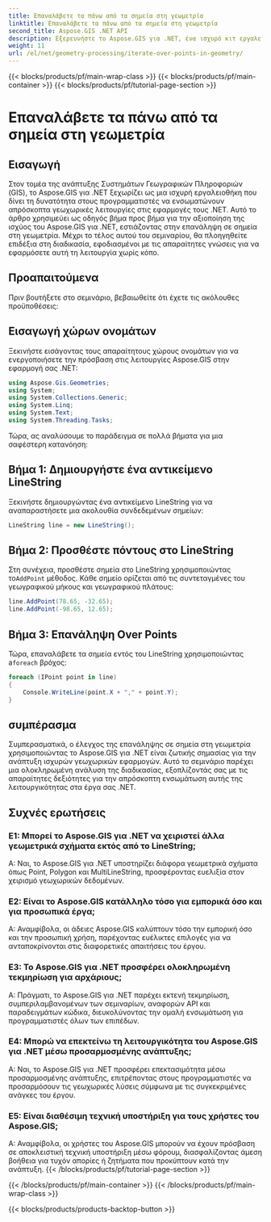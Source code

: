 ```yaml
---
title: Επαναλάβετε τα πάνω από τα σημεία στη γεωμετρία
linktitle: Επαναλάβετε τα πάνω από τα σημεία στη γεωμετρία
second_title: Aspose.GIS .NET API
description: Εξερευνήστε το Aspose.GIS για .NET, ένα ισχυρό κιτ εργαλείων για απρόσκοπτη ενσωμάτωση γεωχωρικών λειτουργιών στις εφαρμογές σας .NET.
weight: 11
url: /el/net/geometry-processing/iterate-over-points-in-geometry/
---
```


{{< blocks/products/pf/main-wrap-class >}}
{{< blocks/products/pf/main-container >}}
{{< blocks/products/pf/tutorial-page-section >}}

# Επαναλάβετε τα πάνω από τα σημεία στη γεωμετρία

## Εισαγωγή

Στον τομέα της ανάπτυξης Συστημάτων Γεωγραφικών Πληροφοριών (GIS), το Aspose.GIS για .NET ξεχωρίζει ως μια ισχυρή εργαλειοθήκη που δίνει τη δυνατότητα στους προγραμματιστές να ενσωματώνουν απρόσκοπτα γεωχωρικές λειτουργίες στις εφαρμογές τους .NET. Αυτό το άρθρο χρησιμεύει ως οδηγός βήμα προς βήμα για την αξιοποίηση της ισχύος του Aspose.GIS για .NET, εστιάζοντας στην επανάληψη σε σημεία στη γεωμετρία. Μέχρι το τέλος αυτού του σεμιναρίου, θα πλοηγηθείτε επιδέξια στη διαδικασία, εφοδιασμένοι με τις απαραίτητες γνώσεις για να εφαρμόσετε αυτή τη λειτουργία χωρίς κόπο.

## Προαπαιτούμενα

Πριν βουτήξετε στο σεμινάριο, βεβαιωθείτε ότι έχετε τις ακόλουθες προϋποθέσεις:

## Εισαγωγή χώρων ονομάτων

Ξεκινήστε εισάγοντας τους απαραίτητους χώρους ονομάτων για να ενεργοποιήσετε την πρόσβαση στις λειτουργίες Aspose.GIS στην εφαρμογή σας .NET:

```csharp
using Aspose.Gis.Geometries;
using System;
using System.Collections.Generic;
using System.Linq;
using System.Text;
using System.Threading.Tasks;
```

Τώρα, ας αναλύσουμε το παράδειγμα σε πολλά βήματα για μια σαφέστερη κατανόηση:

## Βήμα 1: Δημιουργήστε ένα αντικείμενο LineString

Ξεκινήστε δημιουργώντας ένα αντικείμενο LineString για να αναπαραστήσετε μια ακολουθία συνδεδεμένων σημείων:

```csharp
LineString line = new LineString();
```

## Βήμα 2: Προσθέστε πόντους στο LineString

 Στη συνέχεια, προσθέστε σημεία στο LineString χρησιμοποιώντας το`AddPoint` μέθοδος. Κάθε σημείο ορίζεται από τις συντεταγμένες του γεωγραφικού μήκους και γεωγραφικού πλάτους:

```csharp
line.AddPoint(78.65, -32.65);
line.AddPoint(-98.65, 12.65);
```

## Βήμα 3: Επανάληψη Over Points

Τώρα, επαναλάβετε τα σημεία εντός του LineString χρησιμοποιώντας a`foreach` βρόχος:

```csharp
foreach (IPoint point in line)
{
    Console.WriteLine(point.X + "," + point.Y);
}
```

## συμπέρασμα

Συμπερασματικά, ο έλεγχος της επανάληψης σε σημεία στη γεωμετρία χρησιμοποιώντας το Aspose.GIS για .NET είναι ζωτικής σημασίας για την ανάπτυξη ισχυρών γεωχωρικών εφαρμογών. Αυτό το σεμινάριο παρέχει μια ολοκληρωμένη ανάλυση της διαδικασίας, εξοπλίζοντάς σας με τις απαραίτητες δεξιότητες για την απρόσκοπτη ενσωμάτωση αυτής της λειτουργικότητας στα έργα σας .NET.

## Συχνές ερωτήσεις

### Ε1: Μπορεί το Aspose.GIS για .NET να χειριστεί άλλα γεωμετρικά σχήματα εκτός από το LineString;

Α: Ναι, το Aspose.GIS για .NET υποστηρίζει διάφορα γεωμετρικά σχήματα όπως Point, Polygon και MultiLineString, προσφέροντας ευελιξία στον χειρισμό γεωχωρικών δεδομένων.

### Ε2: Είναι το Aspose.GIS κατάλληλο τόσο για εμπορικά όσο και για προσωπικά έργα;

Α: Αναμφίβολα, οι άδειες Aspose.GIS καλύπτουν τόσο την εμπορική όσο και την προσωπική χρήση, παρέχοντας ευέλικτες επιλογές για να ανταποκρίνονται στις διαφορετικές απαιτήσεις του έργου.

### Ε3: Το Aspose.GIS για .NET προσφέρει ολοκληρωμένη τεκμηρίωση για αρχάριους;

Α: Πράγματι, το Aspose.GIS για .NET παρέχει εκτενή τεκμηρίωση, συμπεριλαμβανομένων των σεμιναρίων, αναφορών API και παραδειγμάτων κώδικα, διευκολύνοντας την ομαλή ενσωμάτωση για προγραμματιστές όλων των επιπέδων.

### Ε4: Μπορώ να επεκτείνω τη λειτουργικότητα του Aspose.GIS για .NET μέσω προσαρμοσμένης ανάπτυξης;

Α: Ναι, το Aspose.GIS για .NET προσφέρει επεκτασιμότητα μέσω προσαρμοσμένης ανάπτυξης, επιτρέποντας στους προγραμματιστές να προσαρμόσουν τις γεωχωρικές λύσεις σύμφωνα με τις συγκεκριμένες ανάγκες του έργου.

### Ε5: Είναι διαθέσιμη τεχνική υποστήριξη για τους χρήστες του Aspose.GIS;

Α: Αναμφίβολα, οι χρήστες του Aspose.GIS μπορούν να έχουν πρόσβαση σε αποκλειστική τεχνική υποστήριξη μέσω φόρουμ, διασφαλίζοντας άμεση βοήθεια για τυχόν απορίες ή ζητήματα που προκύπτουν κατά την ανάπτυξη.
{{< /blocks/products/pf/tutorial-page-section >}}

{{< /blocks/products/pf/main-container >}}
{{< /blocks/products/pf/main-wrap-class >}}

{{< blocks/products/products-backtop-button >}}

